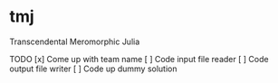 tmj
===

Transcendental Meromorphic Julia

TODO
 [x] Come up with team name
 [ ] Code input file reader
 [ ] Code output file writer
 [ ] Code up dummy solution

